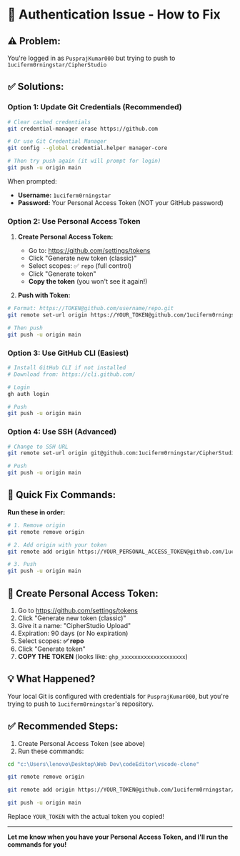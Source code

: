 # 🔧 Authentication Issue - How to Fix

## ⚠️ Problem:
You're logged in as `PusprajKumar000` but trying to push to `1uciferm0rningstar/CipherStudio`

## ✅ Solutions:

### **Option 1: Update Git Credentials (Recommended)**

```bash
# Clear cached credentials
git credential-manager erase https://github.com

# Or use Git Credential Manager
git config --global credential.helper manager-core

# Then try push again (it will prompt for login)
git push -u origin main
```

When prompted:
- **Username:** `1uciferm0rningstar`
- **Password:** Your Personal Access Token (NOT your GitHub password)

### **Option 2: Use Personal Access Token**

1. **Create Personal Access Token:**
   - Go to: https://github.com/settings/tokens
   - Click "Generate new token (classic)"
   - Select scopes: ✅ `repo` (full control)
   - Click "Generate token"
   - **Copy the token** (you won't see it again!)

2. **Push with Token:**
```bash
# Format: https://TOKEN@github.com/username/repo.git
git remote set-url origin https://YOUR_TOKEN@github.com/1uciferm0rningstar/CipherStudio.git

# Then push
git push -u origin main
```

### **Option 3: Use GitHub CLI (Easiest)**

```bash
# Install GitHub CLI if not installed
# Download from: https://cli.github.com/

# Login
gh auth login

# Push
git push -u origin main
```

### **Option 4: Use SSH (Advanced)**

```bash
# Change to SSH URL
git remote set-url origin git@github.com:1uciferm0rningstar/CipherStudio.git

# Push
git push -u origin main
```

## 🚀 Quick Fix Commands:

**Run these in order:**

```bash
# 1. Remove origin
git remote remove origin

# 2. Add origin with your token
git remote add origin https://YOUR_PERSONAL_ACCESS_TOKEN@github.com/1uciferm0rningstar/CipherStudio.git

# 3. Push
git push -u origin main
```

## 📝 Create Personal Access Token:

1. Go to https://github.com/settings/tokens
2. Click "Generate new token (classic)"
3. Give it a name: "CipherStudio Upload"
4. Expiration: 90 days (or No expiration)
5. Select scopes: **✅ repo**
6. Click "Generate token"
7. **COPY THE TOKEN** (looks like: `ghp_xxxxxxxxxxxxxxxxxxxx`)

## 💡 What Happened?

Your local Git is configured with credentials for `PusprajKumar000`, but you're trying to push to `1uciferm0rningstar`'s repository.

## ✅ Recommended Steps:

1. Create Personal Access Token (see above)
2. Run these commands:

```bash
cd "c:\Users\lenovo\Desktop\Web Dev\codeEditor\vscode-clone"

git remote remove origin

git remote add origin https://YOUR_TOKEN@github.com/1uciferm0rningstar/CipherStudio.git

git push -u origin main
```

Replace `YOUR_TOKEN` with the actual token you copied!

---

**Let me know when you have your Personal Access Token, and I'll run the commands for you!**
